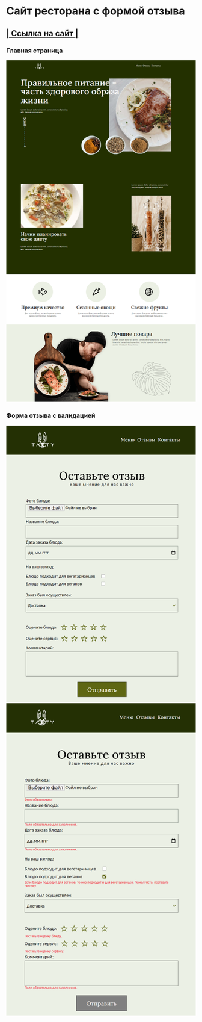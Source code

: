 # Сайт ресторана с формой отзыва
## [| Ссылка на сайт |](https://restaurant-milana.netlify.app/)

### Главная страница
![screenshot](/public/png/scr0.PNG)

### Форма отзыва с валидацией
![screenshot](/public/png/Scr2.png)
![screenshot](/public/png/Scr1.png)
